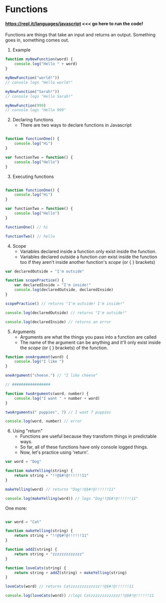 # Functions

#### https://repl.it/languages/javascript <<< go here to run the code!

Functions are things that take an input and returns an output. 
Something goes in, something comes out.

1. Example
```js
function myNewFunction(word) {
    console.log("Hello " + word)
}

myNewFunction("world!"))
// console logs "Hello world!"

myNewFunction("Sarah!"))
// console logs "Hello Sarah!"

myNewFunction(999)
// console logs "Hello 999"
```


2. Declaring functions
    - There are two ways to declare functions in Javascript
```js

function functionOne() {
    console.log("Hi")
}

var functionTwo = function() {
    console.log("Hello")
}

```

3. Executing functions
    
```js

function functionOne() {
    console.log("Hi")
}

var functionTwo = function() {
    console.log("Hello")
}

functionOne() // hi 

functionTwo() // hello

```

4. Scope
    - Variables declared inside a function only exist inside the function.
    - Variables declared outside a function *can* exist inside the function too if they aren't inside another function's *scope* (or { } brackets)
```js
var declaredOutside = "I'm outside"

function scopePractice() {
    var declaredInside = "I'm inside!"
    console.log(declaredOutside, declaredInside)
} 

scopePractice() // returns "I'm outside! I'm inside!"

console.log(declaredOutside) // returns "I'm outside!"

console.log(declaredInside) // returns an error
```

5. Arguments
    - Arguments are what the things you pass into a function are called
    - The name of the argument can be anything and it'll only exist inside the *scope* (or { } brackets) of the function.
```js
function oneArgument(word) {
    console.log("I like ") 
}

oneArgument("cheese.") // "I like cheese"

// #################

function twoArguments(word, number) {
    console.log("I want " + number + word)
}

twoArguments(" puppies", 7) // I want 7 puppies

console.log(word, number) // error
```

6. Using "return"
    - Functions are useful because they transform things in predictable ways.
    - So far, all of these functions have only console logged things.
    - Now, let's practice using 'return'.

```js
var word = "Dog"

function makeYelling(string) {
    return string + "!!@$#!@!!!!!!11"
}

makeYelling(word) // returns "Dog!!@$#!@!!!!!!11"

console.log(makeYelling(word)) // logs "Dog!!@$#!@!!!!!!11"

```

One more:
```js

var word = "Cat"

function makeYelling(string) {
    return string + "!!@$#!@!!!!!!11"
}

function addZ(string) {
    return string + "zzzzzzzzzzzzz"
}

function loveCats(string) {
    return string + addZ(string) + makeYelling(string)
}

loveCats(word) // returns Catzzzzzzzzzzzzz!!@$#!@!!!!!!11

console.log(loveCats(word)) //logs Catzzzzzzzzzzzzz!!@$#!@!!!!!!11

```